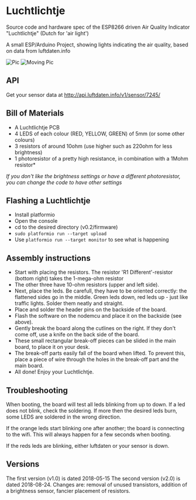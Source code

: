 # Luchtlichtje

Source code and hardware spec of the ESP8266 driven Air Quality Indicator "Luchtlichtje" (Dutch for 'air light')

A small ESP/Arduino Project, showing lights indicating the air quality, based on data from luftdaten.info

![Pic](https://raw.githubusercontent.com/pietervdvn/Luchtlichtje/master/2018-06-09%2017.20.08.jpg)
![Moving Pic](https://raw.githubusercontent.com/pietervdvn/Luchtlichtje/master/2018-06-16%2023.11.13.gif)

## API

Get your sensor data at http://api.luftdaten.info/v1/sensor/7245/

## Bill of Materials

- A Luchtlichtje PCB
- 4 LEDS of each colour (RED, YELLOW, GREEN) of 5mm (or some other colours)
- 3 resistors of around 10ohm (use higher such as 220ohm for less brightness)
- 1 photoresistor of a pretty high resistance, in combination with a 1Mohm resistor*

*If you don't like the brightness settings or have a different photoresistor, you can change the code to have other settings*

## Flashing a Luchtlichtje


- Install platformio
- Open the console
- cd to the desired directory (v0.2/firmware)
- `sudo platformio run --target upload`
- Use `platformio run --target monitor` to see what is happening




## Assembly instructions

- Start with placing the resistors. The resistor 'R1 Different'-resistor (bottom right) takes the 1-mega-ohm resistor
- The other three have 10-ohm resistors (upper and left side).
- Next, place the leds. Be carefull, they have to be oriented correctly: the flattened sides go in the middle. Green leds down, red leds up - just like traffic lights. Solder them neatly and straight.
- Place and solder the header pins on the backside of the board.
- Flash the software on the nodemcu and place it on the backside (see above).
- Gently break the board along the cutlines on the right. If they don't come off, use a knife on the back side of the board.
- These small rectangular break-off pieces can be slided in the main board, to place it on your desk.
- The break-off parts easily fall of the board when lifted. To prevent this, place a piece of wire through the holes in the break-off part and the main board.
- All done! Enjoy your Luchtlichtje.


## Troubleshooting

When booting, the board will test all leds blinking from up to down.
If a led does not blink, check the soldering.
If more then the desired leds burn, some LEDS are soldered in the wrong direction.

If the orange leds start blinking one after another; the board is connecting to the wifi. This will always happen for a few seconds when booting.

If the reds leds are blinking, either luftdaten or your sensor is down. 

## Versions

The first version (v1.0) is dated 2018-05-15
The second version (v2.0) is dated 2018-08-24. Changes are: removal of unused transistors, addition of a brightness sensor, fancier placement of resistors.
